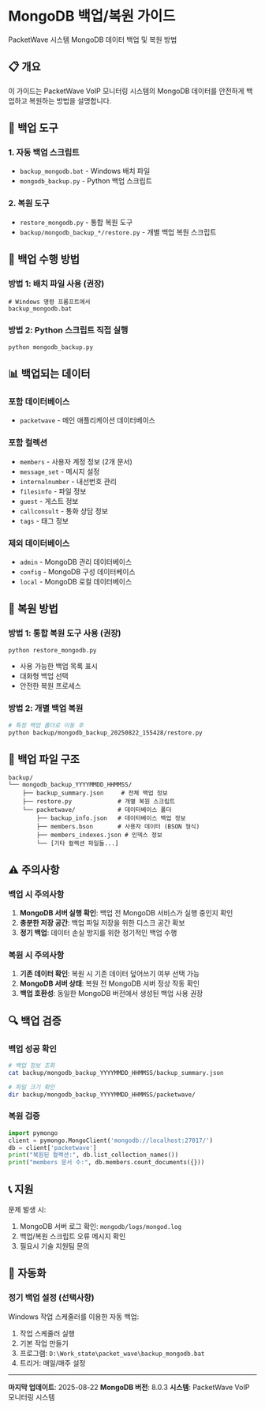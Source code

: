 # MongoDB 백업/복원 가이드
PacketWave 시스템 MongoDB 데이터 백업 및 복원 방법

## 📋 개요

이 가이드는 PacketWave VoIP 모니터링 시스템의 MongoDB 데이터를 안전하게 백업하고 복원하는 방법을 설명합니다.

## 🔧 백업 도구

### 1. 자동 백업 스크립트
- `backup_mongodb.bat` - Windows 배치 파일
- `mongodb_backup.py` - Python 백업 스크립트

### 2. 복원 도구
- `restore_mongodb.py` - 통합 복원 도구
- `backup/mongodb_backup_*/restore.py` - 개별 백업 복원 스크립트

## 💾 백업 수행 방법

### 방법 1: 배치 파일 사용 (권장)
```batch
# Windows 명령 프롬프트에서
backup_mongodb.bat
```

### 방법 2: Python 스크립트 직접 실행
```bash
python mongodb_backup.py
```

## 📊 백업되는 데이터

### 포함 데이터베이스
- `packetwave` - 메인 애플리케이션 데이터베이스

### 포함 컬렉션
- `members` - 사용자 계정 정보 (2개 문서)
- `message_set` - 메시지 설정
- `internalnumber` - 내선번호 관리  
- `filesinfo` - 파일 정보
- `guest` - 게스트 정보
- `callconsult` - 통화 상담 정보
- `tags` - 태그 정보

### 제외 데이터베이스
- `admin` - MongoDB 관리 데이터베이스
- `config` - MongoDB 구성 데이터베이스
- `local` - MongoDB 로컬 데이터베이스

## 🔄 복원 방법

### 방법 1: 통합 복원 도구 사용 (권장)
```bash
python restore_mongodb.py
```
- 사용 가능한 백업 목록 표시
- 대화형 백업 선택
- 안전한 복원 프로세스

### 방법 2: 개별 백업 복원
```bash
# 특정 백업 폴더로 이동 후
python backup/mongodb_backup_20250822_155428/restore.py
```

## 📁 백업 파일 구조

```
backup/
└── mongodb_backup_YYYYMMDD_HHMMSS/
    ├── backup_summary.json     # 전체 백업 정보
    ├── restore.py             # 개별 복원 스크립트
    └── packetwave/            # 데이터베이스 폴더
        ├── backup_info.json   # 데이터베이스 백업 정보
        ├── members.bson       # 사용자 데이터 (BSON 형식)
        ├── members_indexes.json # 인덱스 정보
        └── [기타 컬렉션 파일들...]
```

## ⚠️ 주의사항

### 백업 시 주의사항
1. **MongoDB 서버 실행 확인**: 백업 전 MongoDB 서비스가 실행 중인지 확인
2. **충분한 저장 공간**: 백업 파일 저장을 위한 디스크 공간 확보
3. **정기 백업**: 데이터 손실 방지를 위한 정기적인 백업 수행

### 복원 시 주의사항
1. **기존 데이터 확인**: 복원 시 기존 데이터 덮어쓰기 여부 선택 가능
2. **MongoDB 서버 상태**: 복원 전 MongoDB 서버 정상 작동 확인
3. **백업 호환성**: 동일한 MongoDB 버전에서 생성된 백업 사용 권장

## 🔍 백업 검증

### 백업 성공 확인
```bash
# 백업 정보 조회
cat backup/mongodb_backup_YYYYMMDD_HHMMSS/backup_summary.json

# 파일 크기 확인
dir backup/mongodb_backup_YYYYMMDD_HHMMSS/packetwave/
```

### 복원 검증
```python
import pymongo
client = pymongo.MongoClient('mongodb://localhost:27017/')
db = client['packetwave']
print("복원된 컬렉션:", db.list_collection_names())
print("members 문서 수:", db.members.count_documents({}))
```

## 📞 지원

문제 발생 시:
1. MongoDB 서버 로그 확인: `mongodb/logs/mongod.log`
2. 백업/복원 스크립트 오류 메시지 확인
3. 필요시 기술 지원팀 문의

## 🔄 자동화

### 정기 백업 설정 (선택사항)
Windows 작업 스케줄러를 이용한 자동 백업:
1. 작업 스케줄러 실행
2. 기본 작업 만들기
3. 프로그램: `D:\Work_state\packet_wave\backup_mongodb.bat`
4. 트리거: 매일/매주 설정

---
**마지막 업데이트**: 2025-08-22
**MongoDB 버전**: 8.0.3
**시스템**: PacketWave VoIP 모니터링 시스템